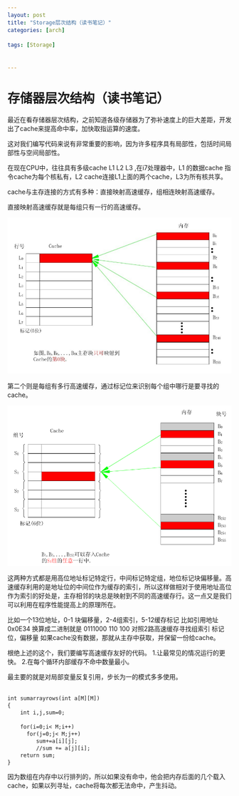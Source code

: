 ```yaml
---
layout: post
title: "Storage层次结构（读书笔记）"
categories: [arch]

tags: [Storage]


---
```

存储器层次结构（读书笔记）
==========================
最近在看存储器层次结构，之前知道各级存储器为了弥补速度上的巨大差距，开发出了cache来提高命中率，加快取指运算的速度。

这对我们编写代码来说有非常重要的影响，因为许多程序具有局部性，包括时间局部性与空间局部性。

在现在CPU中，往往具有多级cache L1 L2 L3 ,在i7处理器中，L1 的数据cache 指令cache为每个核私有，L2 cache连接L1上面的两个cache，L3为所有核共享。

cache与主存连接的方式有多种：直接映射高速缓存，组相连映射高速缓存。

直接映射高速缓存就是每组只有一行的高速缓存。

![](/assets/pic/4514.jpg)

第二个则是每组有多行高速缓存，通过标记位来识别每个组中哪行是要寻找的cache。

![](/assets/pic/20106.png)

这两种方式都是用高位地址标记特定行，中间标记特定组，地位标记块偏移量。高速缓存利用的是地址位的中间位作为缓存的索引，所以这样做相对于使用地址高位作为索引的好处是，主存相邻的块总是映射到不同的高速缓存行。这一点又是我们可以利用在程序性能提高上的原理所在。

比如一个13位地址，0-1 块偏移量，2-4组索引，5-12缓存标记
比如引用地址0x0E34 换算成二进制就是 0111000 110 100 对照2路高速缓存寻找组索引 标记位，偏移量 如果cache没有数据，那就从主存中获取，并保留一份给cache。

根绝上述的这个，我们要编写高速缓存友好的代码。
1.让最常见的情况运行的更快。
2.在每个循环内部缓存不命中数量最小。

最主要的就是对局部变量反复引用，步长为一的模式多多使用。

<pre><code>
int sumarrayrows(int a[M][M])
{
    int i,j,sum=0;
 
    for(i=0;i< M;i++)
      for(j=0;j< M;j++)
         sum+=a[i][j];
         //sum += a[j][i];
    return sum;
}
</code></pre>

因为数组在内存中以行排列的，所以如果没有命中，他会把内存后面的几个载入cache，如果以列寻址，cache将每次都无法命中，产生抖动。
